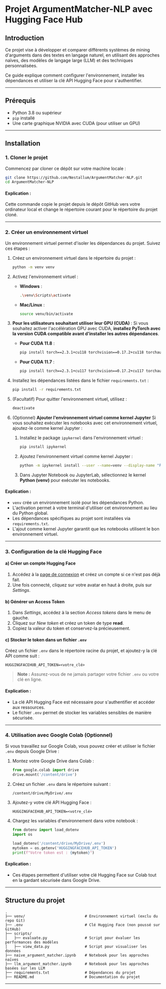 # Projet ArgumentMatcher-NLP avec Hugging Face Hub

## Introduction
Ce projet vise à développer et comparer différents systèmes de mining d'arguments dans des textes en langage naturel, en utilisant des approches naïves, des modèles de langage large (LLM) et des techniques personnalisées.

Ce guide explique comment configurer l'environnement, installer les dépendances et utiliser la clé API Hugging Face pour s'authentifier.

---

## Prérequis
- Python 3.8 ou supérieur
- `pip` installé
- Une carte graphique NVIDIA avec CUDA (pour utiliser un GPU)

---

## Installation

### 1. Cloner le projet
Commencez par cloner ce dépôt sur votre machine locale :
```bash
git clone https://github.com/Nestallum/ArgumentMatcher-NLP.git
cd ArgumentMatcher-NLP
```

#### **Explication** :
Cette commande copie le projet depuis le dépôt GitHub vers votre ordinateur local et change le répertoire courant pour le répertoire du projet cloné.

---

### 2. Créer un environnement virtuel
Un environnement virtuel permet d'isoler les dépendances du projet. Suivez ces étapes :

1. Créez un environnement virtuel dans le répertoire du projet :
   ```bash
   python -m venv venv
   ```

2. Activez l'environnement virtuel :
   - **Windows** :
     ```bash
     .\venv\Scripts\activate
     ```
   - **Mac/Linux** :
     ```bash
     source venv/bin/activate
     ```

3. **Pour les utilisateurs souhaitant utiliser leur GPU (CUDA)** :
   Si vous souhaitez activer l'accélération GPU avec CUDA, **installez PyTorch avec la version CUDA compatible avant d'installer les autres dépendances**. 

   - **Pour CUDA 11.8** :
     ```bash
     pip install torch==2.3.1+cu118 torchvision==0.17.2+cu118 torchaudio==2.3.1+cu118 -f https://download.pytorch.org/whl/torch_stable.html
     ```

   - **Pour CUDA 11.7** :
     ```bash
     pip install torch==2.3.1+cu117 torchvision==0.17.2+cu117 torchaudio==2.3.1+cu117 -f https://download.pytorch.org/whl/torch_stable.html
     ```

4. Installez les dépendances listées dans le fichier `requirements.txt` :
   ```bash
   pip install -r requirements.txt
   ```

5. (Facultatif) Pour quitter l'environnement virtuel, utilisez :
   ```bash
   deactivate
   ```

6. (Optionnel) **Ajouter l'environnement virtuel comme kernel Jupyter**
   Si vous souhaitez exécuter les notebooks avec cet environnement virtuel, ajoutez-le comme kernel Jupyter :

   1. Installez le package `ipykernel` dans l'environnement virtuel :
      ```bash
      pip install ipykernel
      ```

   2. Ajoutez l'environnement virtuel comme kernel Jupyter :
      ```bash
      python -m ipykernel install --user --name=venv --display-name "Python (venv)"
      ```

   3. Dans Jupyter Notebook ou JupyterLab, sélectionnez le kernel **Python (venv)** pour exécuter les notebooks.

#### **Explication** :
- `venv` crée un environnement isolé pour les dépendances Python.
- L'activation permet à votre terminal d'utiliser cet environnement au lieu du Python global.
- Les dépendances spécifiques au projet sont installées via `requirements.txt`.
- L'ajout comme kernel Jupyter garantit que les notebooks utilisent le bon environnement virtuel.

---

### 3. Configuration de la clé Hugging Face

#### a) Créer un compte Hugging Face
1. Accédez à la [page de connexion](https://huggingface.co/login) et créez un compte si ce n'est pas déjà fait.
2. Une fois connecté, cliquez sur votre avatar en haut à droite, puis sur *Settings*.

#### b) Générer un **Access Token**
1. Dans *Settings*, accédez à la section *Access tokens* dans le menu de gauche.
2. Cliquez sur *New token* et créez un token de type **read**.
3. Copiez la valeur du token et conservez-la précieusement.

#### c) Stocker le token dans un fichier `.env`
Créez un fichier `.env` dans le répertoire racine du projet, et ajoutez-y la clé API comme suit :
```env
HUGGINGFACEHUB_API_TOKEN=<votre_clé>
```

> **Note :** Assurez-vous de ne jamais partager votre fichier `.env` ou votre clé en ligne.

#### **Explication** :
- La clé API Hugging Face est nécessaire pour s'authentifier et accéder aux ressources.
- Le fichier `.env` permet de stocker les variables sensibles de manière sécurisée.

---

### 4. Utilisation avec Google Colab (Optionnel)
Si vous travaillez sur Google Colab, vous pouvez créer et utiliser le fichier `.env` depuis Google Drive :

1. Montez votre Google Drive dans Colab :
   ```python
   from google.colab import drive
   drive.mount('/content/drive')
   ```

2. Créez un fichier `.env` dans le répertoire suivant :
   ```bash
   /content/drive/MyDrive/.env
   ```

3. Ajoutez-y votre clé API Hugging Face :
   ```env
   HUGGINGFACEHUB_API_TOKEN=<votre_clé>
   ```

4. Chargez les variables d'environnement dans votre notebook :
   ```python
   from dotenv import load_dotenv
   import os

   load_dotenv('/content/drive/MyDrive/.env')
   mytoken = os.getenv('HUGGINGFACEHUB_API_TOKEN')
   print(f"Votre token est : {mytoken}")
   ```

#### **Explication** :
- Ces étapes permettent d'utiliser votre clé Hugging Face sur Colab tout en la gardant sécurisée dans Google Drive.

---

## Structure du projet
```
.
├── venv/                           # Environnement virtuel (exclu du repo Git)
├── .env                            # Clé Hugging Face (non poussé sur GitHub)
├── scripts/
│   ├── evaluate.py                 # Script pour évaluer les performances des modèles
│   ├── view_data.py                # Script pour visualiser les données
├── naive_argument_matcher.ipynb    # Notebook pour les approches naïves
├── llm_argument_matcher.ipynb      # Notebook pour les approches basées sur les LLM
├── requirements.txt                # Dépendances du projet
├── README.md                       # Documentation du projet
```
---
